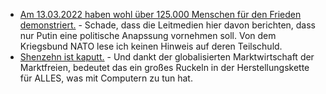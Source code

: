 * [Am 13.03.2022 haben wohl über 125.000 Menschen für den Frieden demonstriert.](https://www.sonnenseite.com/de/politik/125-000-menschen-demonstrieren-fuer-den-frieden/) - Schade, dass die Leitmedien hier davon berichten, dass nur Putin eine politische Anapssung vornehmen soll. Von dem Kriegsbund NATO lese ich keinen Hinweis auf deren Teilschuld.
* [Shenzehn ist kaputt.](https://blog.fefe.de/?ts=9cd0c840) - Und dankt der globalisierten Marktwirtschaft der Marktfreien, bedeutet das ein großes Ruckeln in der Herstellungskette für ALLES, was mit Computern zu tun hat.
